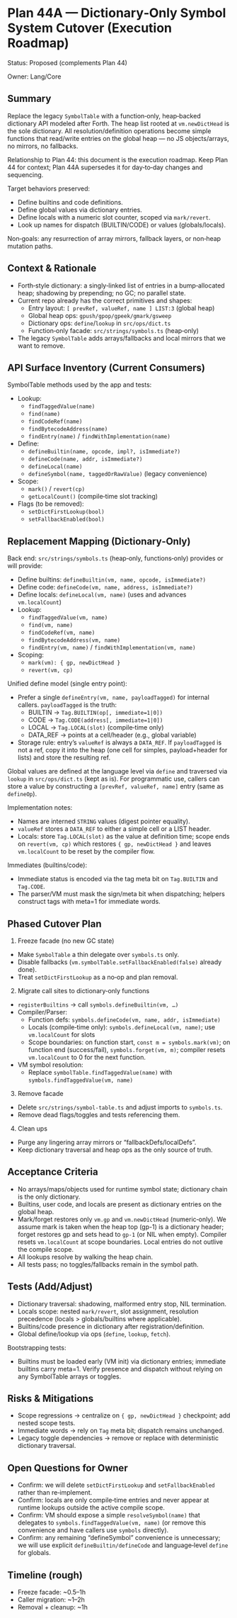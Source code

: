 # Plan 44A — Dictionary‑Only Symbol System Cutover (Execution Roadmap)

Status: Proposed (complements Plan 44)

Owner: Lang/Core

## Summary

Replace the legacy `SymbolTable` with a function‑only, heap‑backed dictionary API modeled after Forth. The heap list rooted at `vm.newDictHead` is the sole dictionary. All resolution/definition operations become simple functions that read/write entries on the global heap — no JS objects/arrays, no mirrors, no fallbacks.

Relationship to Plan 44: this document is the execution roadmap. Keep Plan 44 for context; Plan 44A supersedes it for day‑to‑day changes and sequencing.

Target behaviors preserved:
- Define builtins and code definitions.
- Define global values via dictionary entries.
- Define locals with a numeric slot counter, scoped via `mark/revert`.
- Look up names for dispatch (BUILTIN/CODE) or values (globals/locals).

Non‑goals: any resurrection of array mirrors, fallback layers, or non‑heap mutation paths.

## Context & Rationale

- Forth‑style dictionary: a singly‑linked list of entries in a bump‑allocated heap; shadowing by prepending; no GC; no parallel state.
- Current repo already has the correct primitives and shapes:
  - Entry layout: `[ prevRef, valueRef, name ] LIST:3` (global heap)
  - Global heap ops: `gpush/gpop/gpeek/gmark/gsweep`
  - Dictionary ops: `define`/`lookup` in `src/ops/dict.ts`
  - Function‑only facade: `src/strings/symbols.ts` (heap‑only)
- The legacy `SymbolTable` adds arrays/fallbacks and local mirrors that we want to remove.

## API Surface Inventory (Current Consumers)

SymbolTable methods used by the app and tests:
- Lookup:
  - `findTaggedValue(name)`
  - `find(name)`
  - `findCodeRef(name)`
  - `findBytecodeAddress(name)`
  - `findEntry(name)` / `findWithImplementation(name)`
- Define:
  - `defineBuiltin(name, opcode, impl?, isImmediate?)`
  - `defineCode(name, addr, isImmediate?)`
  - `defineLocal(name)`
  - `defineSymbol(name, taggedOrRawValue)` (legacy convenience)
- Scope:
  - `mark()` / `revert(cp)`
  - `getLocalCount()` (compile‑time slot tracking)
- Flags (to be removed):
  - `setDictFirstLookup(bool)`
  - `setFallbackEnabled(bool)`

## Replacement Mapping (Dictionary‑Only)

Back end: `src/strings/symbols.ts` (heap‑only, functions‑only) provides or will provide:
- Define builtins: `defineBuiltin(vm, name, opcode, isImmediate?)`
- Define code: `defineCode(vm, name, address, isImmediate?)`
- Define locals: `defineLocal(vm, name)` (uses and advances `vm.localCount`)
- Lookup:
  - `findTaggedValue(vm, name)`
  - `find(vm, name)`
  - `findCodeRef(vm, name)`
  - `findBytecodeAddress(vm, name)`
  - `findEntry(vm, name)` / `findWithImplementation(vm, name)`
- Scoping:
  - `mark(vm): { gp, newDictHead }`
  - `revert(vm, cp)`

Unified define model (single entry point):
- Prefer a single `defineEntry(vm, name, payloadTagged)` for internal callers. `payloadTagged` is the truth:
  - BUILTIN → `Tag.BUILTIN(op[, immediate=1|0])`
  - CODE → `Tag.CODE(address[, immediate=1|0])`
  - LOCAL → `Tag.LOCAL(slot)` (compile‑time only)
  - DATA_REF → points at a cell/header (e.g., global variable)
- Storage rule: entry’s `valueRef` is always a `DATA_REF`. If `payloadTagged` is not a ref, copy it into the heap (one cell for simples, payload+header for lists) and store the resulting ref.

Global values are defined at the language level via `define` and traversed via `lookup` in `src/ops/dict.ts` (kept as is). For programmatic use, callers can store a value by constructing a `[prevRef, valueRef, name]` entry (same as `defineOp`).

Implementation notes:
- Names are interned `STRING` values (digest pointer equality).
- `valueRef` stores a `DATA_REF` to either a simple cell or a LIST header.
- Locals: store `Tag.LOCAL(slot)` as the value at definition time; scope ends on `revert(vm, cp)` which restores `{ gp, newDictHead }` and leaves `vm.localCount` to be reset by the compiler flow.

Immediates (builtins/code):
- Immediate status is encoded via the tag meta bit on `Tag.BUILTIN` and `Tag.CODE`.
- The parser/VM must mask the sign/meta bit when dispatching; helpers construct tags with meta=1 for immediate words.

## Phased Cutover Plan

1) Freeze facade (no new GC state)
- Make `SymbolTable` a thin delegate over `symbols.ts` only.
- Disable fallbacks (`vm.symbolTable.setFallbackEnabled(false)` already done).
- Treat `setDictFirstLookup` as a no‑op and plan removal.

2) Migrate call sites to dictionary‑only functions
- `registerBuiltins` → call `symbols.defineBuiltin(vm, …)`
- Compiler/Parser:
  - Function defs: `symbols.defineCode(vm, name, addr, isImmediate)`
  - Locals (compile‑time only): `symbols.defineLocal(vm, name)`; use `vm.localCount` for slots
  - Scope boundaries: on function start, `const m = symbols.mark(vm)`; on function end (success/fail), `symbols.forget(vm, m)`; compiler resets `vm.localCount` to 0 for the next function.
- VM symbol resolution:
    - Replace `symbolTable.findTaggedValue(name)` with `symbols.findTaggedValue(vm, name)`

3) Remove facade
- Delete `src/strings/symbol-table.ts` and adjust imports to `symbols.ts`.
- Remove dead flags/toggles and tests referencing them.

4) Clean ups
- Purge any lingering array mirrors or “fallbackDefs/localDefs”.
- Keep dictionary traversal and heap ops as the only source of truth.

## Acceptance Criteria
- No arrays/maps/objects used for runtime symbol state; dictionary chain is the only dictionary.
- Builtins, user code, and locals are present as dictionary entries on the global heap.
- Mark/forget restores only `vm.gp` and `vm.newDictHead` (numeric‑only). We assume mark is taken when the heap top (gp-1) is a dictionary header; forget restores gp and sets head to `gp-1` (or NIL when empty). Compiler resets `vm.localCount` at scope boundaries. Local entries do not outlive the compile scope.
- All lookups resolve by walking the heap chain.
- All tests pass; no toggles/fallbacks remain in the symbol path.

## Tests (Add/Adjust)
- Dictionary traversal: shadowing, malformed entry stop, NIL termination.
- Locals scope: nested `mark/revert`, slot assignment, resolution precedence (locals > globals/builtins where applicable).
- Builtins/code presence in dictionary after registration/definition.
- Global define/lookup via ops (`define`, `lookup`, `fetch`).

Bootstrapping tests:
- Builtins must be loaded early (VM init) via dictionary entries; immediate builtins carry meta=1. Verify presence and dispatch without relying on any SymbolTable arrays or toggles.

## Risks & Mitigations
- Scope regressions → centralize on `{ gp, newDictHead }` checkpoint; add nested scope tests.
- Immediate words → rely on `Tag` meta bit; dispatch remains unchanged.
- Legacy toggle dependencies → remove or replace with deterministic dictionary traversal.

## Open Questions for Owner
- Confirm: we will delete `setDictFirstLookup` and `setFallbackEnabled` rather than re‑implement.
- Confirm: locals are only compile‑time entries and never appear at runtime lookups outside the active compile scope.
- Confirm: VM should expose a simple `resolveSymbol(name)` that delegates to `symbols.findTaggedValue(vm, name)` (or remove this convenience and have callers use `symbols` directly).
- Confirm: any remaining “defineSymbol” convenience is unnecessary; we will use explicit `defineBuiltin/defineCode` and language‑level `define` for globals.

## Timeline (rough)
- Freeze facade: ~0.5–1h
- Caller migration: ~1–2h
- Removal + cleanup: ~1h
